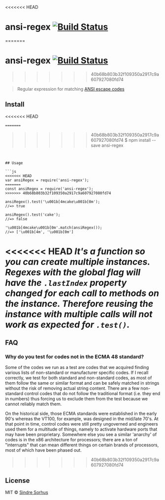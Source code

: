 <<<<<<< HEAD
# ansi-regex [![Build Status](https://travis-ci.org/sindresorhus/ansi-regex.svg?branch=master)](https://travis-ci.org/sindresorhus/ansi-regex)
=======
# ansi-regex [![Build Status](https://travis-ci.org/chalk/ansi-regex.svg?branch=master)](https://travis-ci.org/chalk/ansi-regex)
>>>>>>> 40b68b803b32f109350a2917c9a607927080fd74

> Regular expression for matching [ANSI escape codes](http://en.wikipedia.org/wiki/ANSI_escape_code)


## Install

<<<<<<< HEAD
```sh
=======
```
>>>>>>> 40b68b803b32f109350a2917c9a607927080fd74
$ npm install --save ansi-regex
```


## Usage

```js
<<<<<<< HEAD
var ansiRegex = require('ansi-regex');
=======
const ansiRegex = require('ansi-regex');
>>>>>>> 40b68b803b32f109350a2917c9a607927080fd74

ansiRegex().test('\u001b[4mcake\u001b[0m');
//=> true

ansiRegex().test('cake');
//=> false

'\u001b[4mcake\u001b[0m'.match(ansiRegex());
//=> ['\u001b[4m', '\u001b[0m']
```

<<<<<<< HEAD
*It's a function so you can create multiple instances. Regexes with the global flag will have the `.lastIndex` property changed for each call to methods on the instance. Therefore reusing the instance with multiple calls will not work as expected for `.test()`.*
=======
## FAQ

### Why do you test for codes not in the ECMA 48 standard?

Some of the codes we run as a test are codes that we acquired finding various lists of non-standard or manufacturer specific codes. If I recall correctly, we test for both standard and non-standard codes, as most of them follow the same or similar format and can be safely matched in strings without the risk of removing actual string content. There are a few non-standard control codes that do not follow the traditional format (i.e. they end in numbers) thus forcing us to exclude them from the test because we cannot reliably match them.

On the historical side, those ECMA standards were established in the early 90's whereas the VT100, for example, was designed in the mid/late 70's. At that point in time, control codes were still pretty ungoverned and engineers used them for a multitude of things, namely to activate hardware ports that may have been proprietary. Somewhere else you see a similar 'anarchy' of codes is in the x86 architecture for processors; there are a ton of "interrupts" that can mean different things on certain brands of processors, most of which have been phased out.
>>>>>>> 40b68b803b32f109350a2917c9a607927080fd74


## License

MIT © [Sindre Sorhus](http://sindresorhus.com)
